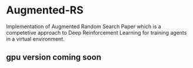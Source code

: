 # Augmented-RS
Implementation of  Augmented Random Search Paper which is a competetive approach to Deep Reinforcement Learning for training agents in a virtual environment.


## gpu version coming soon
